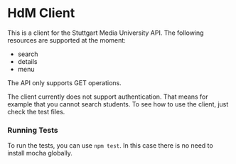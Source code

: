 # HdM Client #

This is a client for the Stuttgart Media University API. The following resources are supported at the moment:

* search
* details
* menu

The API only supports GET operations.

The client currently does not support authentication. That means for example that you cannot search students. To see how to use the client, just check the test files.

### Running Tests ###

To run the tests, you can use `npm test`. In this case there is no need to install mocha globally.